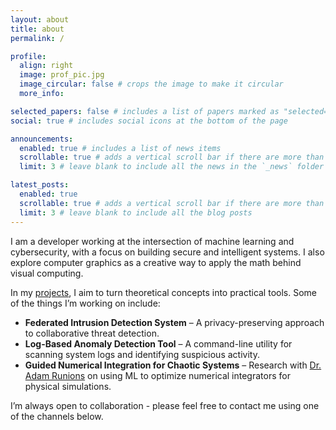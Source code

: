 ```yaml
---
layout: about
title: about
permalink: /

profile:
  align: right
  image: prof_pic.jpg
  image_circular: false # crops the image to make it circular
  more_info: 

selected_papers: false # includes a list of papers marked as "selected={true}"
social: true # includes social icons at the bottom of the page

announcements:
  enabled: true # includes a list of news items
  scrollable: true # adds a vertical scroll bar if there are more than 3 news items
  limit: 3 # leave blank to include all the news in the `_news` folder

latest_posts:
  enabled: true
  scrollable: true # adds a vertical scroll bar if there are more than 3 new posts items
  limit: 3 # leave blank to include all the blog posts
---
```



I am a developer working at the intersection of machine learning and cybersecurity, with a focus on building secure and intelligent systems. I also explore computer graphics as a creative way to apply the math behind visual computing.

In my [projects](/projects), I aim to turn theoretical concepts into practical tools. Some of the things I’m working on include:

- **Federated Intrusion Detection System** – A privacy-preserving approach to collaborative threat detection.  
- **Log-Based Anomaly Detection Tool** – A command-line utility for scanning system logs and identifying suspicious activity.  
- **Guided Numerical Integration for Chaotic Systems** – Research with [Dr. Adam Runions](https://scholar.google.com/citations?user=LvaJVncAAAAJ&hl=en) on using ML to optimize numerical integrators for physical simulations.

I’m always open to collaboration - please feel free to contact me using one of the channels below. 
